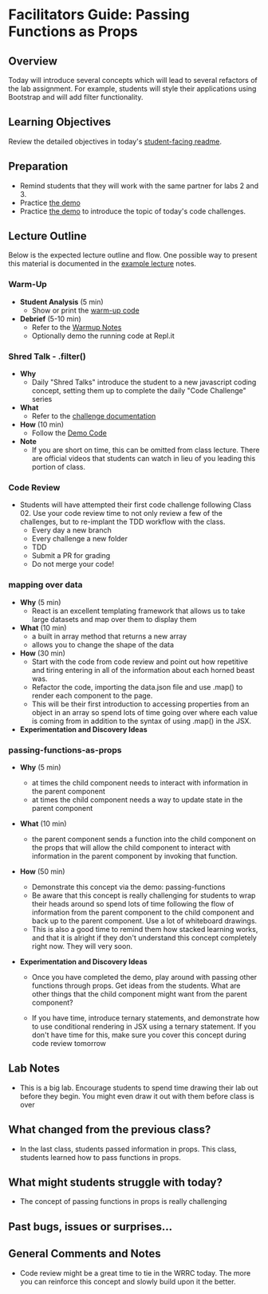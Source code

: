 # Facilitators Guide: Passing Functions as Props

## Overview

Today will introduce several concepts which will lead to several refactors of the lab assignment. For example, students will style their applications using Bootstrap and will add filter functionality.

## Learning Objectives

Review the detailed objectives in today's [student-facing readme](../README.md).

## Preparation

- Remind students that they will work with the same partner for labs 2 and 3.
- Practice [the demo](../demo/passing-functions)
- Practice [the demo](../challenges/DEMO.md) to introduce the topic of today's code challenges.

## Lecture Outline

Below is the expected lecture outline and flow. One possible way to present this material is documented in the [example lecture](../facilitator/LECTURE-EXAMPLE.md) notes.

### Warm-Up

- **Student Analysis** (5 min)
  - Show or print the [warm-up code](../warm-up/warm-up.md)
- **Debrief** (5-10 min)
  - Refer to the [Warmup Notes](../warm-up/NOTES.md)
  - Optionally demo the running code at Repl.it

### Shred Talk - .filter()

- **Why**
  - Daily "Shred Talks" introduce the student to a new javascript coding concept, setting them up to complete the daily "Code Challenge" series
- **What**
  - Refer to the [challenge documentation](../challenges/README.md)
- **How** (10 min)
  - Follow the [Demo Code](../challenges/DEMO.md)
- **Note**
  - If you are short on time, this can be omitted from class lecture. There are official videos that students can watch in lieu of you leading this portion of class.

### Code Review

- Students will have attempted their first code challenge following Class 02. Use your code review time to not only review a few of the challenges, but to re-implant the TDD workflow with the class.
  - Every day a new branch
  - Every challenge a new folder
  - TDD
  - Submit a PR for grading
  - Do not merge your code!

### mapping over data

- **Why** (5 min)
  - React is an excellent templating framework that allows us to take large datasets and map over them to display them
- **What** (10 min)
  - a built in array method that returns a new array
  - allows you to change the shape of the data
- **How** (30 min)
  - Start with the code from code review and point out how repetitive and tiring entering in all of the information about each horned beast was.
  - Refactor the code, importing the data.json file and use .map() to render each component to the page. 
  - This will be their first introduction to accessing properties from an object in an array so spend lots of time going over where each value is coming from in addition to the syntax of using .map() in the JSX.
- **Experimentation and Discovery Ideas**

### passing-functions-as-props

- **Why** (5 min)
  - at times the child component needs to interact with information in the parent component
  - at times the child component needs a way to update state in the parent component
- **What** (10 min)
  - the parent component sends a function into the child component on the props that will allow the child component to interact with information in the parent component by invoking that function.
- **How** (50 min)
  - Demonstrate this concept via the demo: passing-functions
  - Be aware that this concept is really challenging for students to wrap their heads around so spend lots of time following the flow of information from the parent component to the child component and back up to the parent component. Use a lot of whiteboard drawings.
  - This is also a good time to remind them how stacked learning works, and that it is alright if they don't understand this concept completely right now. They will very soon.

- **Experimentation and Discovery Ideas**
  - Once you have completed the demo, play around with passing other functions through props. Get ideas from the students. What are other things that the child component might want from the parent component? 

  - If you have time, introduce ternary statements, and demonstrate how to use conditional rendering in JSX using a ternary statement. If you don't have time for this, make sure you cover this concept during code review tomorrow

## Lab Notes

- This is a big lab. Encourage students to spend time drawing their lab out before they begin. You might even draw it out with them before class is over

## What changed from the previous class?

- In the last class, students passed information in props. This class, students learned how to pass functions in props.

## What might students struggle with today?

- The concept of passing functions in props is really challenging

## Past bugs, issues or surprises...

## General Comments and Notes

- Code review might be a great time to tie in the WRRC today. The more you can reinforce this concept and slowly build upon it the better.
